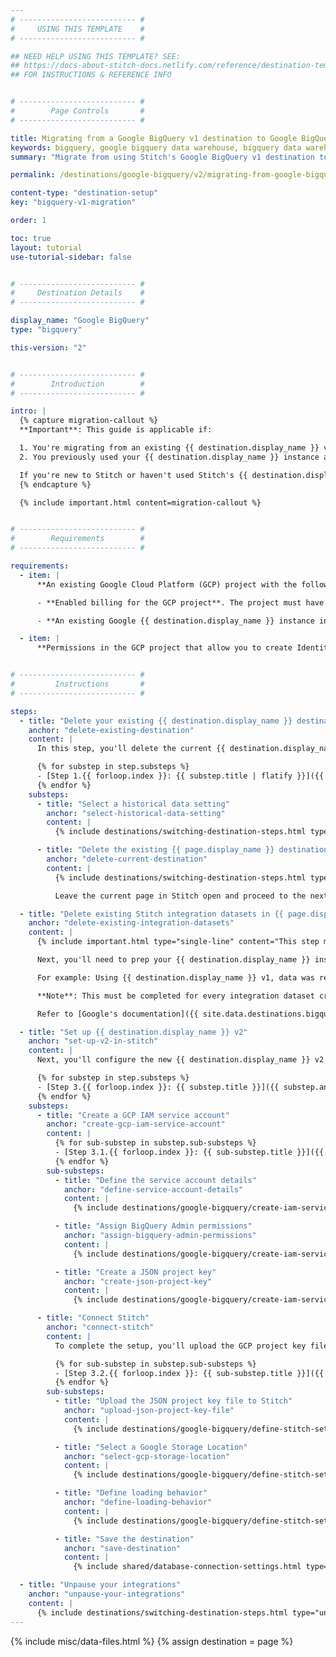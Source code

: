 ```yaml
---
# -------------------------- #
#     USING THIS TEMPLATE    #
# -------------------------- #

## NEED HELP USING THIS TEMPLATE? SEE:
## https://docs-about-stitch-docs.netlify.com/reference/destination-templates/destination-setup/
## FOR INSTRUCTIONS & REFERENCE INFO


# -------------------------- #
#        Page Controls       #
# -------------------------- #

title: Migrating from a Google BigQuery v1 destination to Google BigQuery v2
keywords: bigquery, google bigquery data warehouse, bigquery data warehouse, bigquery etl, etl to bigquery, bigquery destination
summary: "Migrate from using Stitch's Google BigQuery v1 destination to the new version, v2."

permalink: /destinations/google-bigquery/v2/migrating-from-google-bigquery-v1

content-type: "destination-setup"
key: "bigquery-v1-migration"

order: 1

toc: true
layout: tutorial
use-tutorial-sidebar: false


# -------------------------- #
#     Destination Details    #
# -------------------------- #

display_name: "Google BigQuery"
type: "bigquery"

this-version: "2"


# -------------------------- #
#        Introduction        #
# -------------------------- #

intro: |
  {% capture migration-callout %}
  **Important**: This guide is applicable if:

  1. You're migrating from an existing {{ destination.display_name }} v1 destination to v2 in the same Stitch account
  2. You previously used your {{ destination.display_name }} instance as a Stitch destination and it contains integration datasets (schemas). This instance may have been connected to your current account or a previous account. 

  If you're new to Stitch or haven't used Stitch's {{ destination.display_name }} destination before, refer to the [Connecting a {{ destination.display_name }} v2 destination guide]({{ link.destinations.setup.bigquery-v2 | prepend: site.baseurl }}).
  {% endcapture %}

  {% include important.html content=migration-callout %}


# -------------------------- #
#        Requirements        #
# -------------------------- #

requirements:
  - item: |
      **An existing Google Cloud Platform (GCP) project with the following setup:**

      - **Enabled billing for the GCP project**. The project must have [billing enabled and an attached credit card]({{ site.data.destinations.bigquery.resource-links.enable-billing }}). This is required for Stitch to successfully load data.

      - **An existing Google {{ destination.display_name }} instance in the GCP project.** Stitch will not create an instance for you.

  - item: |
      **Permissions in the GCP project that allow you to create Identity Access Management (IAM) service accounts.** Stitch uses a service account during the replication process to load data into {{ destination.display_name }}. Refer to [Google's documentation]({{ site.data.destinations.bigquery.resource-links.service-accounts }}){:target="new"} for more info about service accounts and the permissions required to create them.


# -------------------------- #
#         Instructions       #
# -------------------------- #

steps:
  - title: "Delete your existing {{ destination.display_name }} destination in Stitch"
    anchor: "delete-existing-destination"
    content: |
      In this step, you'll delete the current {{ destination.display_name }} v1 destination configuration in Stitch:

      {% for substep in step.substeps %}
      - [Step 1.{{ forloop.index }}: {{ substep.title | flatify }}]({{ substep.anchor }})
      {% endfor %}
    substeps:
      - title: "Select a historical data setting"
        anchor: "select-historical-data-setting"
        content: |
          {% include destinations/switching-destination-steps.html type="select-historical-data-setting" %}

      - title: "Delete the existing {{ page.display_name }} destination in Stitch"
        anchor: "delete-current-destination"
        content: |
          {% include destinations/switching-destination-steps.html type="delete-current-destination" %}

          Leave the current page in Stitch open and proceed to the next step.

  - title: "Delete existing Stitch integration datasets in {{ page.display_name }}"
    anchor: "delete-existing-integration-datasets"
    content: |
      {% include important.html type="single-line" content="This step must be completed before you connect the new destination in Stitch or replication issues will occur." %}

      Next, you'll need to prep your {{ destination.display_name }} instance for the migration. To continue replicating data from your existing integrations, you'll need to delete the integration datasets (schemas) and tables in {{ destination.display_name }} and allow Stitch to re-create them using {{ destination.display_name }} v2.

      For example: Using {{ destination.display_name }} v1, data was replicated to an integration dataset named `facebook_ads`. You want to continue replicating data from this integration to the `facebook_ads` dataset. To do so, you need to delete the entire `facebook_ads` dataset and allow Stitch to re-create it using {{ destination.display_name }} v2. This is to ensure data is loaded correctly.

      **Note**: This must be completed for every integration dataset created using a {{ destination.display_name }} v1 destination where you want to continue replicating data to the same dataset name. Additionally, this is applicable even if another Stitch account was used with {{ destination.display_name }} v1. If not completed, Stitch will encounter issues when attempting to load data.

      Refer to [Google's documentation]({{ site.data.destinations.bigquery.resource-links.delete-dataset }}){:target="new"} for instructions on deleting datasets.

  - title: "Set up {{ destination.display_name }} v2"
    anchor: "set-up-v2-in-stitch"
    content: |
      Next, you'll configure the new {{ destination.display_name }} v2 destination in Stitch:

      {% for substep in step.substeps %}
      - [Step 3.{{ forloop.index }}: {{ substep.title }}]({{ substep.anchor }})
      {% endfor %}
    substeps:
      - title: "Create a GCP IAM service account"
        anchor: "create-gcp-iam-service-account"
        content: |
          {% for sub-substep in substep.sub-substeps %}
          - [Step 3.1.{{ forloop.index }}: {{ sub-substep.title }}]({{ sub-substep.anchor }})
          {% endfor %}
        sub-substeps:
          - title: "Define the service account details"
            anchor: "define-service-account-details"
            content: |
              {% include destinations/google-bigquery/create-iam-service-account.html type="define-service-account-details" %}

          - title: "Assign BigQuery Admin permissions"
            anchor: "assign-bigquery-admin-permissions"
            content: |
              {% include destinations/google-bigquery/create-iam-service-account.html type="assign-bq-admin" %}

          - title: "Create a JSON project key"
            anchor: "create-json-project-key"
            content: |
              {% include destinations/google-bigquery/create-iam-service-account.html type="create-json-project-key" %}

      - title: "Connect Stitch"
        anchor: "connect-stitch"
        content: |
          To complete the setup, you'll upload the GCP project key file to Stitch and define settings for your {{ destination.display_name }} destination:

          {% for sub-substep in substep.sub-substeps %}
          - [Step 3.2.{{ forloop.index }}: {{ sub-substep.title }}]({{ sub-substep.anchor }})
          {% endfor %}
        sub-substeps:
          - title: "Upload the JSON project key file to Stitch"
            anchor: "upload-json-project-key-file"
            content: |
              {% include destinations/google-bigquery/define-stitch-settings.html type="upload-project-file" version-migration=true %}

          - title: "Select a Google Storage Location"
            anchor: "select-gcp-storage-location"
            content: |
              {% include destinations/google-bigquery/define-stitch-settings.html type="select-gcs-location" %}

          - title: "Define loading behavior"
            anchor: "define-loading-behavior"
            content: |
              {% include destinations/google-bigquery/define-stitch-settings.html type="define-loading-behavior" %}

          - title: "Save the destination"
            anchor: "save-destination"
            content: |
              {% include shared/database-connection-settings.html type="finish-up" %}

  - title: "Unpause your integrations"
    anchor: "unpause-your-integrations"
    content: |
      {% include destinations/switching-destination-steps.html type="unpause-integrations" %}
---
```

{% include misc/data-files.html %}
{% assign destination = page %}